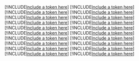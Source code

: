 [!INCLUDE[Include a token here](refs1531483177224/r1.md)]
[!INCLUDE[Include a token here](refs1531483177224/r2.md)]
[!INCLUDE[Include a token here](refs1531483177224/r3.md)]
[!INCLUDE[Include a token here](refs1531483177224/r4.md)]
[!INCLUDE[Include a token here](refs1531483177224/r5.md)]
[!INCLUDE[Include a token here](refs1531483177224/r6.md)]
[!INCLUDE[Include a token here](refs1531483177224/r7.md)]
[!INCLUDE[Include a token here](refs1531483177224/r8.md)]
[!INCLUDE[Include a token here](refs1531483177224/r9.md)]
[!INCLUDE[Include a token here](refs1531483177224/r10.md)]
[!INCLUDE[Include a token here](refs1531483177224/r11.md)]
[!INCLUDE[Include a token here](refs1531483177224/r12.md)]
[!INCLUDE[Include a token here](refs1531483177224/r13.md)]
[!INCLUDE[Include a token here](refs1531483177224/r14.md)]
[!INCLUDE[Include a token here](refs1531483177224/r15.md)]
[!INCLUDE[Include a token here](refs1531483177224/r16.md)]
[!INCLUDE[Include a token here](refs1531483177224/r17.md)]
[!INCLUDE[Include a token here](refs1531483177224/r18.md)]
[!INCLUDE[Include a token here](refs1531483177224/r19.md)]
[!INCLUDE[Include a token here](refs1531483177224/r20.md)]